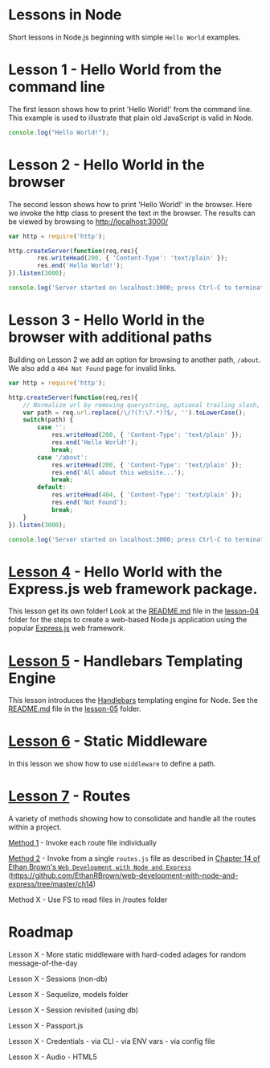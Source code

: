 # Lessons in Node
Short lessons in Node.js beginning with simple `Hello World` examples.

# Lesson 1 - Hello World from the command line
The first lesson shows how to print 'Hello World!' from the command line. 
This example is used to illustrate that plain old JavaScript is valid in Node.

```javascript
console.log("Hello World!");
```

# Lesson 2 - Hello World in the browser
The second lesson shows how to print 'Hello World!' in the browser. 
Here we invoke the http class to present the text in the browser.
The results can be viewed by browsing to [http://localhost:3000/](http://localhost:3000/)

```javascript
var http = require('http');

http.createServer(function(req,res){
        res.writeHead(200, { 'Content-Type': 'text/plain' });
        res.end('Hello World!');
}).listen(3000);

console.log('Server started on localhost:3000; press Ctrl-C to terminate....');
```

# Lesson 3 - Hello World in the browser with additional paths
Building on Lesson 2 we add an option for browsing to another path, `/about`.
We also add a `404 Not Found` page for invalid links.
```javascript
var http = require('http');

http.createServer(function(req,res){
	// Normalize url by removing querystring, optional trailing slash, and making it lowercase.
	var path = req.url.replace(/\/?(?:\?.*)?$/, '').toLowerCase();
	switch(path) {
		case '':
			res.writeHead(200, { 'Content-Type': 'text/plain' });
			res.end('Hello World!');
			break;
		case '/about':
			res.writeHead(200, { 'Content-Type': 'text/plain' });
			res.end('All about this website...');
			break;
		default:
			res.writeHead(404, { 'Content-Type': 'text/plain' });
			res.end('Not Found');
			break;
	}
}).listen(3000);

console.log('Server started on localhost:3000; press Ctrl-C to terminate....');
```


# [Lesson 4](https://github.com/dan-king/lessons-in-node/tree/master/lesson-04) - Hello World with the Express.js web framework package.

This lesson get its own folder! Look at the [README.md](./lesson-04/README.md) file in the [lesson-04](./lesson-04) folder for the steps to create a web-based Node.js application using the popular [Express.js](https://expressjs.com/) web framework.


# [Lesson 5](https://github.com/dan-king/lessons-in-node/tree/master/lesson-05) - Handlebars Templating Engine

This lesson introduces the [Handlebars](http://handlebarsjs.com) templating engine for Node. See the [README.md](./lesson-05/README.md) file in the [lesson-05](./lesson-05) folder.


# [Lesson 6](https://github.com/dan-king/lessons-in-node/tree/master/lesson-06) - Static Middleware

In this lesson we show how to use `middleware` to define a path.

# [Lesson 7](https://github.com/dan-king/lessons-in-node/tree/master/lesson-07) - Routes

A variety of methods showing how to consolidate and handle all the routes within a project.


[Method 1](https://github.com/dan-king/lessons-in-node/tree/master/lesson-07/method-1) - Invoke each route file individually

[Method 2](https://github.com/dan-king/lessons-in-node/tree/master/lesson-07/method-2) - Invoke from a single `routes.js` file as described in [Chapter 14 of Ethan Brown's `Web Development with Node and Express`](https://github.com/EthanRBrown/web-development-with-node-and-express/tree/master/ch14) (https://github.com/EthanRBrown/web-development-with-node-and-express/tree/master/ch14)

Method X - Use FS to read files in /routes folder

# Roadmap

Lesson X - More static middleware with hard-coded adages for random message-of-the-day

Lesson X - Sessions (non-db)

Lesson X - Sequelize, models folder

Lesson X - Session revisited (using db)

Lesson X - Passport.js

Lesson X - Credentials
		- via CLI
		- via ENV vars
		- via config file

Lesson X - Audio
		- HTML5 <audio> tag
		- JavaScript audio commands
		- File formats
		- Working with iOS
		- Audio sprites
